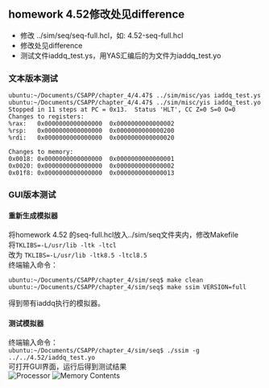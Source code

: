 ## homework 4.52修改处见difference
- 修改 ../sim/seq/seq-full.hcl，如: 4.52-seq-full.hcl  
- 修改处见difference
- 测试文件iaddq_test.ys，用YAS汇编后的为文件为iaddq_test.yo

### 文本版本测试
```
ubuntu:~/Documents/CSAPP/chapter_4/4.47$ ../sim/misc/yas iaddq_test.ys
ubuntu:~/Documents/CSAPP/chapter_4/4.47$ ../sim/misc/yis iaddq_test.yo
Stopped in 11 steps at PC = 0x13.  Status 'HLT', CC Z=0 S=0 O=0
Changes to registers:
%rax:	0x0000000000000000	0x0000000000000002
%rsp:	0x0000000000000000	0x0000000000000200
%rdi:	0x0000000000000000	0x0000000000000020

Changes to memory:
0x0018:	0x0000000000000000	0x0000000000000001
0x0020:	0x0000000000000000	0x0000000000000002
0x01f8:	0x0000000000000000	0x0000000000000013
```
### GUI版本测试
#### 重新生成模拟器
将homework 4.52 的seq-full.hcl放入../sim/seq文件夹内，修改Makefile  
将```TKLIBS=-L/usr/lib -ltk -ltcl```  
改为 ```TKLIBS=-L/usr/lib -ltk8.5 -ltcl8.5```  
终端输入命令：  
```
ubuntu:~/Documents/CSAPP/chapter_4/sim/seq$ make clean
ubuntu:~/Documents/CSAPP/chapter_4/sim/seq$ make ssim VERSION=full
```
得到带有iaddq执行的模拟器。  

#### 测试模拟器  
终端输入命令：  
```ubuntu:~/Documents/CSAPP/chapter_4/sim/seq$ ./ssim -g ../../4.52/iaddq_test.yo```  
可打开GUI界面，运行后得到测试结果  
![Processor](https://github.com/DesmondoRay/CSAPP/blob/master/chapter_4/4.52/Processor.png)
![Memory Contents](https://github.com/DesmondoRay/CSAPP/blob/master/chapter_4/4.52/Memory%20Contents.png)
